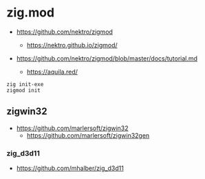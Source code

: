 # zig.mod

* https://github.com/nektro/zigmod
  * https://nektro.github.io/zigmod/

* https://github.com/nektro/zigmod/blob/master/docs/tutorial.md
  * https://aquila.red/

```
zig init-exe
zigmod init
```

## zigwin32

- https://github.com/marlersoft/zigwin32
  - https://github.com/marlersoft/zigwin32gen

### zig_d3d11

- https://github.com/mhalber/zig_d3d11
